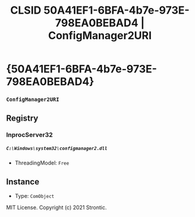 ﻿---
title: "CLSID 50A41EF1-6BFA-4b7e-973E-798EA0BEBAD4 | ConfigManager2URI"
excerpt: What is COM-Object CLSID 50A41EF1-6BFA-4b7e-973E-798EA0BEBAD4?
---

# {50A41EF1-6BFA-4b7e-973E-798EA0BEBAD4}

### `ConfigManager2URI`

## Registry


### InprocServer32

##### `C:\Windows\system32\configmanager2.dll`
* ThreadingModel: `Free`

## Instance

* Type: `ComObject`

MIT License. Copyright (c) 2021 Strontic.


